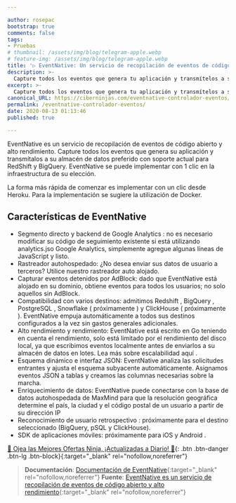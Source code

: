 ```yaml
---

author: rosepac
bootstrap: true
comments: false
tags:
- Pruebas
# thumbnail: /assets/img/blog/telegram-apple.webp
# feature-img: /assets/img/blog/telegram-apple.webp
title: '▷ EventNative: Un servicio de recopilación de eventos de código abierto y alto rendimiento'
description: >-
  Capture todos los eventos que genera tu aplicación y transmítelos a su almacén de datos preferido con soporte actual para RedShift y BigQuery. EventNative se puede implementar con 1 clic en la infraestructura de su elección.
excerpt: >-
  Capture todos los eventos que genera tu aplicación y transmítelos a su almacén de datos preferido con soporte actual para RedShift y BigQuery. EventNative se puede implementar con 1 clic en la infraestructura de su elección.
canonical_URL: https://ciberninjas.com/eventnative-controlador-eventos/
permalink: /eventnative-controlador-eventos/
date: 2020-08-13 01:13:46
published: true

---
```


EventNative es un servicio de recopilación de eventos de código abierto y alto rendimiento. Capture todos los eventos que genera su aplicación y transmítalos a su almacén de datos preferido con soporte actual para RedShift y BigQuery. EventNative se puede implementar con 1 clic en la infraestructura de su elección.

La forma más rápida de comenzar es implementar con un clic desde Heroku. Para la implementación se sugiere la utilización de Docker.

## Características de EventNative

- Segmento directo y backend de Google Analytics : no es necesario modificar su código de seguimiento existente si está utilizando analytics.jso Google Analytics, simplemente agregue algunas líneas de JavaScript y listo.
- Rastreador autohospedado: ¿No desea enviar sus datos de usuario a terceros? Utilice nuestro rastreador auto alojado.
- Capturar eventos detenidos por AdBlock: dado que EventNative está alojado en su dominio, obtiene eventos para todos los usuarios; no solo aquellos sin AdBlock.
- Compatibilidad con varios destinos: admitimos Redshift , BigQuery , PostgreSQL , Snowflake ( próximamente ) y ClickHouse ( próximamente ). EventNative empuja automáticamente a todos sus destinos configurados a la vez sin gastos generales adicionales.
- Alto rendimiento y rendimiento: EventNative está escrito en Go teniendo en cuenta el rendimiento, solo está limitado por el rendimiento del disco local, ya que escribimos eventos localmente antes de enviarlos a su almacén de datos en lotes. Lea más sobre escalabilidad aquí .
- Esquema dinámico e interfaz JSON: EventNative analiza las solicitudes entrantes y ajusta el esquema subyacente automáticamente. Asignamos eventos JSON a tablas y creamos las columnas necesarias sobre la marcha.
- Enriquecimiento de datos: EventNative puede conectarse con la base de datos autohospedada de MaxMind para que la resolución geográfica determine el país, la ciudad y el código postal de un usuario a partir de su dirección IP
- Reconocimiento de usuario retrospectivo : próximamente para el destino seleccionado (BigQuery, pSQL y ClickHouse).
- SDK de aplicaciones móviles: próximamente para iOS y Android .

[🎁 Ojea las Mejores Ofertas Ninja, ¡Actualizadas a Diario! 🛒](https://www.amazon.es/shop/cibercursos){: .btn .btn-danger .btn-lg .btn-block}{:target="_blank" rel="nofollow,noreferrer"}

> **Documentación**: [Documentación de EventNative](https://eventnative-docs.ksense.io/){:target="_blank" rel="nofollow,noreferrer"}
> **Fuente**: [EventNative es un servicio de recopilación de eventos de código abierto y alto rendimiento](https://github.com/ksensehq/eventnative){:target="_blank" rel="nofollow,noreferrer"}